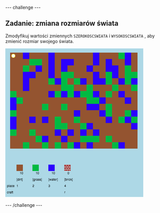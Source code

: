 \--- challenge \---

## Zadanie: zmiana rozmiarów świata

Zmodyfikuj wartości zmiennych `SZEROKOSCSWIATA` i `WYSOKOSCSWIATA` , aby zmienić rozmiar swojego świata.

![zrzut ekranu](images/craft-mapsize.png)

\--- /challenge \---